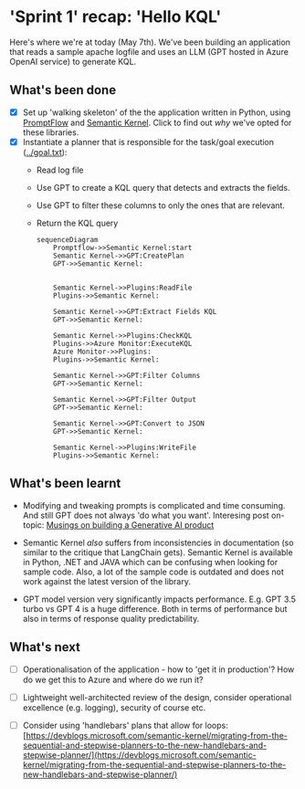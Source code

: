 # 'Sprint 1' recap: 'Hello KQL'
Here's where we're at today (May 7th). We've been building an application that reads a sample apache logfile and uses an LLM (GPT hosted in Azure OpenAI service) to generate KQL.

## What's been done

- [x] Set up 'walking skeleton' of the the application written in Python, using [PromptFlow](./adr_promptflow.md) and [Semantic Kernel](./adr_semantic_kernel.md). Click to find out _why_ we've opted for these libraries.
- [x] Instantiate a planner that is responsible for the task/goal execution ([../goal.txt](../goal.txt)):
  - Read log file
  - Use GPT to create a KQL query that detects and extracts the fields.
  - Use GPT to filter these columns to only the ones that are relevant.
  - Return the KQL query


    ```mermaid
    sequenceDiagram
        Promptflow->>Semantic Kernel:start
        Semantic Kernel->>GPT:CreatePlan
        GPT->>Semantic Kernel: 


        Semantic Kernel->>Plugins:ReadFile
        Plugins->>Semantic Kernel: 

        Semantic Kernel->>GPT:Extract Fields KQL
        GPT->>Semantic Kernel: 

        Semantic Kernel->>Plugins:CheckKQL
        Plugins->>Azure Monitor:ExecuteKQL
        Azure Monitor->>Plugins: 
        Plugins->>Semantic Kernel: 

        Semantic Kernel->>GPT:Filter Columns
        GPT->>Semantic Kernel: 
        
        Semantic Kernel->>GPT:Filter Output
        GPT->>Semantic Kernel: 
        
        Semantic Kernel->>GPT:Convert to JSON
        GPT->>Semantic Kernel: 

        Semantic Kernel->>Plugins:WriteFile
        Plugins->>Semantic Kernel: 
    ```


## What's been learnt

- Modifying and tweaking prompts is complicated and time consuming. And still GPT does not always 'do what you want'.
Interesing post on-topic: [Musings on building a Generative AI product](https://www.linkedin.com/blog/engineering/generative-ai/musings-on-building-a-generative-ai-product)

- Semantic Kernel _also_ suffers from inconsistencies in documentation (so similar to the critique that LangChain gets). Semantic Kernel is available in Python, .NET and JAVA which can be confusing when looking for sample code. Also, a lot of the sample code is outdated and does not work against the latest version of the library.

- GPT model version very significantly impacts performance. E.g. GPT 3.5 turbo vs GPT 4 is a huge difference. Both in terms of performance but also in terms of response quality predictability.

## What's next

- [ ] Operationalisation of the application - how to 'get it in production'? How do we get this to Azure and where do we run it?
- [ ] Lightweight well-architected review of the design, consider operational excellence (e.g. logging), security of course etc.
- [ ] Consider using 'handlebars' plans that allow for loops: [https://devblogs.microsoft.com/semantic-kernel/migrating-from-the-sequential-and-stepwise-planners-to-the-new-handlebars-and-stepwise-planner/](https://devblogs.microsoft.com/semantic-kernel/migrating-from-the-sequential-and-stepwise-planners-to-the-new-handlebars-and-stepwise-planner/)

